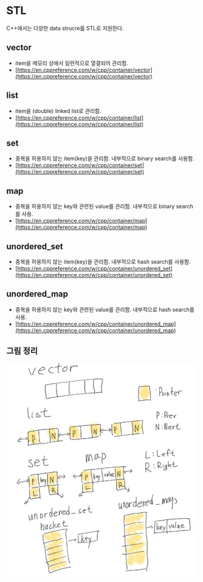 STL
===

C++에서는 다양한 data strucre를 STL로 지원한다.


## vector
* item을 메모리 상에서 일련적으로 열결되어 관리함.
* [https://en.cppreference.com/w/cpp/container/vector](https://en.cppreference.com/w/cpp/container/vector)

## list
* item을 (double) linked list로 관리함.
* [https://en.cppreference.com/w/cpp/container/list](https://en.cppreference.com/w/cpp/container/list)

## set
* 중복을 허용하지 않는 item(key)을 관리함. 내부적으로 binary search를 사용함.
* [https://en.cppreference.com/w/cpp/container/set](https://en.cppreference.com/w/cpp/container/set)

## map
* 중복을 허용하지 않는 key와 관련된 value를 관리함. 내부적으로 binary search를 사용.
* [https://en.cppreference.com/w/cpp/container/map](https://en.cppreference.com/w/cpp/container/map)

## unordered_set
* 중복을 허용하지 않는 item(key)을 관리함. 내부적으로 hash search를 사용함.
* [https://en.cppreference.com/w/cpp/container/unordered_set](https://en.cppreference.com/w/cpp/container/unordered_set)

## unordered_map
* 중복을 허용하지 않는 key와 관련된 value를 관리함. 내부적으로 hash search를 사용.
* [https://en.cppreference.com/w/cpp/container/unordered_map](https://en.cppreference.com/w/cpp/container/unordered_map)

## 그림 정리
![](stl.jpg)
